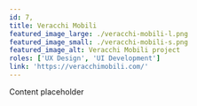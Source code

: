 ```yaml
---
id: 7,
title: Veracchi Mobili
featured_image_large: ./veracchi-mobili-l.png
featured_image_small: ./veracchi-mobili-s.png
featured_image_alt: Veracchi Mobili project
roles: ['UX Design', 'UI Development']
link: 'https://veracchimobili.com/'
---
```


Content placeholder
